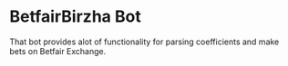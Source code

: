# BetfairBirzha Bot



That bot provides alot of functionality for parsing coefficients and make bets on Betfair Exchange. 
